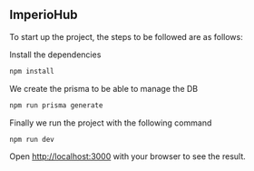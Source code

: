 ## ImperioHub

To start up the project, the steps to be followed are as follows:

Install the dependencies 
```bash
npm install
```
We create the prisma to be able to manage the DB
```bash
npm run prisma generate
```
Finally we run the project with the following command
```bash
npm run dev
```

Open [http://localhost:3000](http://localhost:3000) with your browser to see the result.
